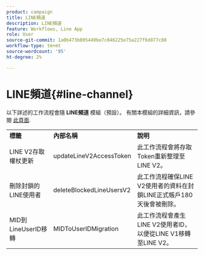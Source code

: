 ```yaml
---
product: campaign
title: LINE頻道
description: LINE頻道
feature: Workflows, Line App
role: User
source-git-commit: 1a0b473b005449be7c846225e75a227f6d877c88
workflow-type: tm+mt
source-wordcount: '95'
ht-degree: 2%

---
```



# LINE頻道{#line-channel}

以下詳述的工作流程會隨 **LINE頻道** 模組（預設）。 有關本模組的詳細資訊，請參閱 [此頁面](../../v8/send/line.md).

<table> 
 <tbody> 
  <tr> 
   <td> <strong>標籤</strong><br /> </td> 
   <td> <strong>內部名稱</strong><br /> </td> 
   <td> <strong>說明</strong><br /> </td> 
  </tr> 
  <tr> 
   <td> <span class="uicontrol">LINE V2存取權杖更新</span> <br /> </td> 
   <td> <span class="uicontrol">updateLineV2AccessToken</span> <br /> </td> 
   <td> 此工作流程會將存取Token重新整理至LINE V2。<br /> </td> 
  </tr> 
  <tr> 
   <td> <span class="uicontrol">刪除封鎖的LINE使用者</span> <br /> </td> 
   <td> <span class="uicontrol">deleteBlockedLineUsersV2</span> <br /> </td> 
   <td> 此工作流程確保LINE V2使用者的資料在封鎖LINE正式帳戶180天後會被刪除。<br /> </td> 
  </tr> 
  <tr> 
   <td> <span class="uicontrol">MID到LineUserID移轉</span> <br /> </td> 
   <td> <span class="uicontrol">MIDToUserIDMigration</span> <br /> </td> 
   <td> 此工作流程會產生LINE V2使用者ID，以便從LINE V1移轉至LINE V2。<br /> </td> 
  </tr> 
 </tbody> 
</table>

